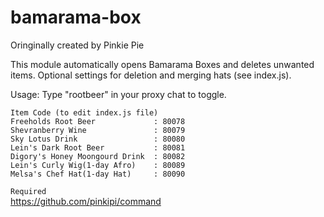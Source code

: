 # bamarama-box

Oringinally created by Pinkie Pie

This module automatically opens Bamarama Boxes and deletes unwanted items. Optional settings for deletion and merging hats (see index.js).

Usage: Type "rootbeer" in your proxy chat to toggle.

```
Item Code (to edit index.js file)
Freeholds Root Beer             : 80078
Shevranberry Wine               : 80079
Sky Lotus Drink                 : 80080
Lein's Dark Root Beer           : 80081
Digory's Honey Moongourd Drink  : 80082
Lein's Curly Wig(1-day Afro)    : 80089
Melsa's Chef Hat(1-day Hat)     : 80090
```

`Required`  
https://github.com/pinkipi/command
